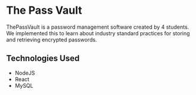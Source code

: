 
<h1>The Pass Vault</h1>
ThePassVault is a password management software created by 4 students. We implemented this to learn about industry standard practices for storing and retrieving encrypted passwords. <br />

<h2>Technologies Used</h2>

- NodeJS
- React
- MySQL
